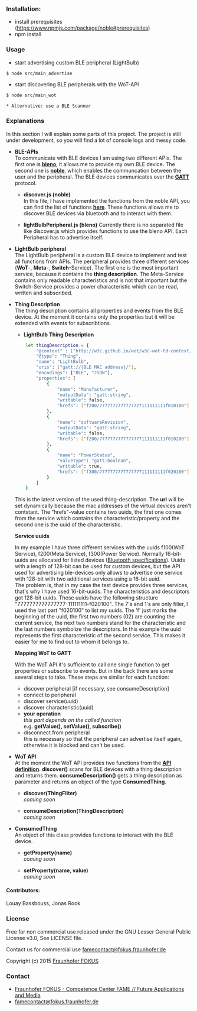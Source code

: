 ### **Installation:** ###

* install prerequisites (https://www.npmjs.com/package/noble#prerequisites)
* npm install

### **Usage** ###
* start advertising custom BLE peripheral (LightBulb)
```sh
$ node src/main_advertise
```

* start discovering BLE peripherals with the WoT-API
```sh
$ node src/main_wot
```

    * Alternative: use a BLE Scanner

### **Explanations** ###
In this section I will explain some parts of this project. The project is still under
development, so you will find a lot of console logs and messy code.  

* **BLE-APIs**  
To communicate with BLE devices I am using two different APIs. The first one is [**bleno**](https://github.com/sandeepmistry/bleno),
it allows me to provide my own BLE device. The second one is [**noble**](https://github.com/sandeepmistry/noble), which enables the
communcation between the user and the peripheral. The BLE devices communicates over the [**GATT**](https://developer.bluetooth.org/TechnologyOverview/Pages/GATT.aspx) protocol.

    * **discover.js (noble)**  
	  In this file, I have implemented the functions from the noble API, you can find the list of functions [**here**](https://github.com/sandeepmistry/bleno#actions).
	  These functions allows me to discover BLE devices via bluetooth and to interact with them.
	    
	* **lightBulbPeripheral.js (bleno)**
	  Currently there is no separated file like discover.js which provides functions to use the bleno API. Each Peripheral has to advertise itself.  

* **LightBulb peripheral**  
The LightBulb peripheral is a custom BLE device to implement and test all functions from APIs. The peripheral
provides three different services (**WoT**-, **Meta**-, **Switch**-Service). The first one is the most important service,
because it contains the **thing description**. The Meta-Service contains only readable characteristics and is not that important but
the Switch-Service provides a power characteristic which can be read, written and subscribed.  

* **Thing Description**  
The thing description contains all properties and events from the BLE device. At the moment it contains only the properties but it will be extended with events for subscribtions.

    * **LightBulb Thing Description**
    
    ```sh
        let thingDescription = {
            "@context" : ["http://w3c.github.io/wot/w3c-wot-td-context.jsonld"],
            "@type": "Thing",
            "name": "LightBulb",
            "uris": ["gatt://{BLE MAC address}/"],
            "encodings": ["BLE", "JSON"],
            "properties": [
                {
                    "name": "Manufacturer",
                    "outputData": "gatt:string",
                    "writable": false,
                    "hrefs": ["f200/7777777777777777111111111f010100"]
                },
                {
                    "name": "softwareRevision",
                    "outputData": "gatt:string",
                    "writable": false,
                    "hrefs": ["f200/7777777777777777111111111f010200"]
                },
                {
                    "name": "PowerStatus",
                    "valueType": "gatt:boolean",
                    "writable": true,
                    "hrefs": ["f300/7777777777777777111111111f020100"]
                }
            ]
        }
    ```
    
    This is the latest version of the used thing-description. The **uri** will be set dynamically because the mac addresses of the
    virtual devices aren't contstant. The "hrefs"-value contains two uuids, the first one comes from the service which contains the characteristic/property
    and the second one is the uuid of the characteristic.  
      
    **Service uuids**  
    
    In my example I have three different services with the uuids f100(WoT Service), f200(Meta Service), f300(Power Service). 
    Normally 16-bit-uuids are allocated for listed devices ([Bluetooth specifications](https://www.bluetooth.com/specifications/assigned-numbers/16-bit-uuids-for-sdos)).
    Uuids with a length of 128-bit can be used for custom devices, but the API used for advertising ble-devices only allows to advertise one service with 128-bit
    with two additional services using a 16-bit uuid.   
    The problem is, that in my case the test device provides three services, that's why I have used 16-bit-uuids.
    The characteristics and descriptors got 128-bit uuids. These uuids have the following structure "7777777777777777-111111111-f020100". The 7's and 1's are only
    filler, I used the last part "f020100" to list my uuids. The 'f' just marks the beginning of the uuid, the first two numbers (02) are counting the current service, the
    next two numbers stand for the characteristic and the last numbers symbolize the descriptors. In this example the uuid represents the first characteristic of the second service.
    This makes it easier for me to find out to whom it belongs to.  
       
    
    
    **Mapping WoT to GATT**

    With the WoT API it's sufficient to call one single function to get properties or subscribe to events. But in the back there are some several steps to take.
    These steps are similar for each function: 
      
    *  discover peripheral [if necessary, see consumeDescription]
    *  connect to peripheral
    *  discover service(uuid)
    *  discover characteristic(uuid) 
    *  **your operation**  
       *this part depends on the called function*  
       e.g. **getValue(), setValue(), subscribe()**
    *  disconnect from peripheral  
       this is necessary so that the peripheral can advertise itself again, otherwise it is blocked and can't be used.
    
  
* **WoT API**  
At the moment the WoT API provides two functions from the [**API definition**](http://w3c.github.io/wot/current-practices/wot-practices.html#scripting-api). **discover()** scans for BLE devices with a thing description and returns them. **consumeDescription()** gets a thing description as parameter and returns an object of the type **ConsumedThing**.

    * **discover(ThingFilter)**  
    *coming soon*
    
    * **consumeDescription(ThingDescription)**  
      *coming soon* 
    
    
* **ConsumedThing**   
An object of this class provides functions to interact with the BLE device.

    * **getProperty(name)**  
	  *coming soon*
	
	* **setProperty(name, value)**  
      *coming soon*

#### **Contributors:** ####
Louay Bassbouss,
Jonas Rook

### License

Free for non commercial use released under the GNU Lesser General Public License v3.0, See LICENSE file.

Contact us for commercial use <famecontact@fokus.fraunhofer.de>

Copyright (c) 2015 [Fraunhofer FOKUS](https://www.fokus.fraunhofer.de/)

### Contact

* [Fraunhofer FOKUS - Competence Center FAME // Future Applications and Media](http://www.fokus.fraunhofer.de/fame)
* <famecontact@fokus.fraunhofer.de>